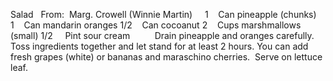 Salad
 
From:  Marg. Crowell (Winnie Martin)
 
 
1    Can pineapple (chunks)
1    Can mandarin oranges
1/2    Can cocoanut
2    Cups marshmallows (small)
1/2
    Pint sour cream
    
 
 
Drain pineapple and oranges carefully.
Toss ingredients together and let stand for at least 2 hours.
You can add fresh grapes (white) or bananas and maraschino cherries.  Serve on lettuce leaf.
